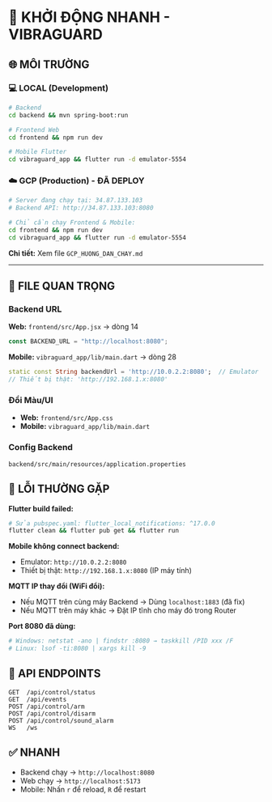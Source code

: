 # 🚀 KHỞI ĐỘNG NHANH - VIBRAGUARD

## 🌐 MÔI TRƯỜNG

### 💻 LOCAL (Development)

```bash
# Backend
cd backend && mvn spring-boot:run

# Frontend Web
cd frontend && npm run dev

# Mobile Flutter
cd vibraguard_app && flutter run -d emulator-5554
```

### ☁️ GCP (Production) - ĐÃ DEPLOY

```bash
# Server đang chạy tại: 34.87.133.103
# Backend API: http://34.87.133.103:8080

# Chỉ cần chạy Frontend & Mobile:
cd frontend && npm run dev
cd vibraguard_app && flutter run -d emulator-5554
```

**Chi tiết:** Xem file `GCP_HUONG_DAN_CHAY.md`

---

## 📝 FILE QUAN TRỌNG

### Backend URL

**Web:** `frontend/src/App.jsx` → dòng 14

```javascript
const BACKEND_URL = "http://localhost:8080";
```

**Mobile:** `vibraguard_app/lib/main.dart` → dòng 28

```dart
static const String backendUrl = 'http://10.0.2.2:8080';  // Emulator
// Thiết bị thật: 'http://192.168.1.x:8080'
```

### Đổi Màu/UI

- **Web:** `frontend/src/App.css`
- **Mobile:** `vibraguard_app/lib/main.dart`

### Config Backend

`backend/src/main/resources/application.properties`

## 🔧 LỖI THƯỜNG GẶP

**Flutter build failed:**

```bash
# Sửa pubspec.yaml: flutter_local_notifications: ^17.0.0
flutter clean && flutter pub get && flutter run
```

**Mobile không connect backend:**

- Emulator: `http://10.0.2.2:8080`
- Thiết bị thật: `http://192.168.1.x:8080` (IP máy tính)

**MQTT IP thay đổi (WiFi đổi):**

- Nếu MQTT trên cùng máy Backend → Dùng `localhost:1883` (đã fix)
- Nếu MQTT trên máy khác → Đặt IP tĩnh cho máy đó trong Router

**Port 8080 đã dùng:**

```bash
# Windows: netstat -ano | findstr :8080 → taskkill /PID xxx /F
# Linux: lsof -ti:8080 | xargs kill -9
```

## 📍 API ENDPOINTS

```
GET  /api/control/status
GET  /api/events
POST /api/control/arm
POST /api/control/disarm
POST /api/control/sound_alarm
WS   /ws
```

## ✅ NHANH

- Backend chạy → `http://localhost:8080`
- Web chạy → `http://localhost:5173`
- Mobile: Nhấn `r` để reload, `R` để restart
